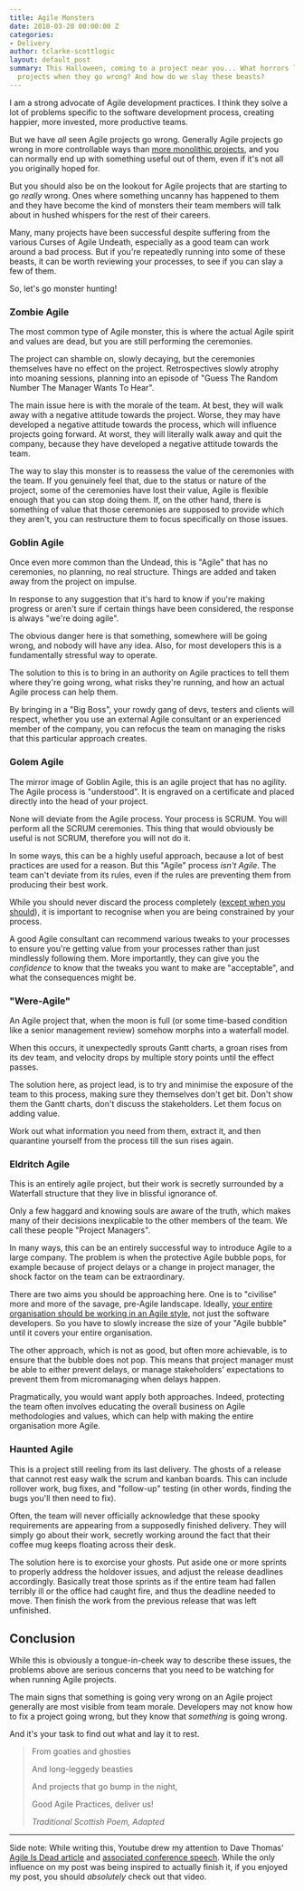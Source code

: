 ```yaml
---
title: Agile Monsters
date: 2018-03-20 00:00:00 Z
categories:
- Delivery
author: tclarke-scottlogic
layout: default_post
summary: This Halloween, coming to a project near you... What horrors lurk on Agile
  projects when they go wrong? And how do we slay these beasts?
---
```


I am a strong advocate of Agile development practices. I think they solve a lot of problems specific to the software development process, creating happier, more invested, more productive teams.

But we have *all* seen Agile projects go wrong. Generally Agile projects go wrong in more controllable ways than [more monolithic projects](https://www.theguardian.com/society/2013/sep/18/nhs-records-system-10bn), and you can normally end up with something useful out of them, even if it's not all you originally hoped for.

But you should also be on the lookout for Agile projects that are starting to go *really* wrong. Ones where something uncanny has happened to them and they have become the kind of monsters their team members will talk about in hushed whispers for the rest of their careers.

Many, many projects have been successful despite suffering from the various Curses of Agile Undeath, especially as a good team can work around a bad process. But if you're repeatedly running into some of these beasts, it can be worth reviewing your processes, to see if you can slay a few of them.

So, let's go monster hunting!

### Zombie Agile

The most common type of Agile monster, this is where the actual Agile spirit and values are dead, but you are still performing the ceremonies.

The project can shamble on, slowly decaying, but the ceremonies themselves have no effect on the project. Retrospectives slowly atrophy into moaning sessions, planning into an episode of "Guess The Random Number The Manager Wants To Hear".

The main issue here is with the morale of the team. At best, they will walk away with a negative attitude towards the project. Worse, they may have developed a negative attitude towards the process, which will influence projects going forward. At worst, they will literally walk away and quit the company, because they have developed a negative attitude towards the team.

The way to slay this monster is to reassess the value of the ceremonies with the team. If you genuinely feel that, due to the status or nature of the project, some of the ceremonies have lost their value, Agile is flexible enough that you can stop doing them. If, on the other hand, there is something of value that those ceremonies are supposed to provide which they aren't, you can restructure them to focus specifically on those issues.

### Goblin Agile

Once even more common than the Undead, this is "Agile" that has no ceremonies, no planning, no real structure. Things are added and taken away from the project on impulse.

In response to any suggestion that it's hard to know if you're making progress or aren't sure if certain things have been considered, the response is always "we're doing agile".

The obvious danger here is that something, somewhere will be going wrong, and nobody will have any idea. Also, for most developers this is a fundamentally stressful way to operate.

The solution to this is to bring in an authority on Agile practices to tell them where they're going wrong, what risks they're running, and how an actual Agile process can help them.

By bringing in a "Big Boss", your rowdy gang of devs, testers and clients will respect, whether you use an external Agile consultant or an experienced member of the company, you can refocus the team on managing the risks that this particular approach creates.

### Golem Agile
 
The mirror image of Goblin Agile, this is an agile project that has no agility. The Agile process is "understood". It is engraved on a certificate and placed directly into the head of your project.

None will deviate from the Agile process. Your process is SCRUM. You will perform all the SCRUM ceremonies. This thing that would obviously be useful is not SCRUM, therefore you will not do it.

In some ways, this can be a highly useful approach, because a lot of best practices are used for a reason. But this "Agile" process *isn't Agile*. The team can't deviate from its rules, even if the rules are preventing them from producing their best work.

While you should never discard the process completely ([except when you should](https://dannorth.net/2018/01/26/in-praise-of-swarming/)), it is important to recognise when you are being constrained by your process.

A good Agile consultant can recommend various tweaks to your processes to ensure you're getting value from your processes rather than just mindlessly following them. More importantly, they can give you the *confidence* to know that the tweaks you want to make are "acceptable", and what the consequences might be.

### "Were-Agile"

An Agile project that, when the moon is full (or some time-based condition like a senior management review) somehow morphs into a waterfall model.

When this occurs, it unexpectedly sprouts Gantt charts, a groan rises from its dev team, and velocity drops by multiple story points until the effect passes.

The solution here, as project lead, is to try and minimise the exposure of the team to this process, making sure they themselves don't get bit. Don't show them the Gantt charts, don't discuss the stakeholders. Let them focus on adding value.

Work out what information you need from them, extract it, and then quarantine yourself from the process till the sun rises again.

### Eldritch Agile

This is an entirely agile project, but their work is secretly surrounded by a Waterfall structure that they live in blissful ignorance of.

Only a few haggard and knowing souls are aware of the truth, which makes many of their decisions inexplicable to the other members of the team. We call these people "Project Managers".

In many ways, this can be an entirely successful way to introduce Agile to a large company. The problem is when the protective Agile bubble pops, for example because of project delays or a change in project manager, the shock factor on the team can be extraordinary.

There are two aims you should be approaching here. One is to "civilise" more and more of the savage, pre-Agile landscape. Ideally, [your entire organisation should be working in an Agile style](https://speakerdeck.com/tastapod/why-agile-doesnt-scale?slide=30), not just the software developers. So you have to slowly increase the size of your "Agile bubble" until it covers your entire organisation.

The other approach, which is not as good, but often more achievable, is to ensure that the bubble does not pop. This means that project manager must be able to either prevent delays, or manage stakeholders' expectations to prevent them from micromanaging when delays happen.

Pragmatically, you would want apply both approaches. Indeed, protecting the team often involves educating the overall business on Agile methodologies and values, which can help with making the entire organisation more Agile.

### Haunted Agile

This is a project still reeling from its last delivery. The ghosts of a release that cannot rest easy walk the scrum and kanban boards. This can include rollover work, bug fixes, and "follow-up" testing (in other words, finding the bugs you'll then need to fix).

Often, the team will never officially acknowledge that these spooky requirements are appearing from a supposedly finished delivery. They will simply go about their work, secretly working around the fact that their coffee mug keeps floating across their desk.

The solution here is to exorcise your ghosts. Put aside one or more sprints to properly address the holdover issues, and adjust the release deadlines accordingly. Basically treat those sprints as if the entire team had fallen terribly ill or the office had caught fire, and thus the deadline needed to move. Then finish the work from the previous release that was left unfinished.

## Conclusion

While this is obviously a tongue-in-cheek way to describe these issues, the problems above are serious concerns that you need to be watching for when running Agile projects.

The main signs that something is going very wrong on an Agile project generally are most visible from team morale. Developers may not know how to fix a project going wrong, but they know that *something* is going wrong.

And it's your task to find out what and lay it to rest.

> From goaties and ghosties
>
> And long-leggedy beasties
>
> And projects that go bump in the night,
>
> Good Agile Practices, deliver us!
>
> *Traditional Scottish Poem, Adapted*

---

Side note: While writing this, Youtube drew my attention to Dave Thomas' [Agile Is Dead article](https://pragdave.me/blog/2014/03/04/time-to-kill-agile.html) and [associated conference speech](https://youtu.be/a-BOSpxYJ9M). While the only influence on my post was being inspired to actually finish it, if you enjoyed my post, you should *absolutely* check out that video.